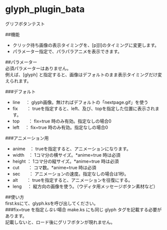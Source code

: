 # glyph_plugin_bata
グリフボタンテスト  
  
##機能  
* クリック待ち画像の表示タイミングを、[p][l]のタイミングに変更します。
* パラメーター指定で、パラパラアニメを表示できます。
  
##パラメーター  
必須パラメーターはありません。  
例えば、[glyph] と指定すると、画像はデフォルトのまま表示タイミングだけ変えられます。  

###デフォルト
* line　 ： glyph画像。無ければデフォルトの「nextpage.gif」を使う
* fix　　： trueを指定すると、left、及び、topを指定した位置に表示されます。
* top　　： fix=true 時のみ有効。指定なしの場合0
* left　 ： fix=true 時のみ有効。指定なしの場合0  
  
###アニメーション用
* anime　： trueを指定すると、アニメーションになります。
* width　： 1コマ分の横サイズ。*anime=true 時は必須
* height ： 1コマ分の縦サイズ。*anime=true 時は必須
* cut　　： コマ数。*anime=true 時は必須
* sec　　： アニメーションの速度。指定なしの場合は1秒。
* alt　　： trueを指定すると、アニメーションを往復にする。
* leng　 ： 縦方向の画像を使う。（ウディタ用メッセージボタン素材など）  
  
##使い方  
first.ksにて、glyph.ksを呼び出してください。  
###fix=true を指定*しない*場合
make.ks にも同じ glyph タグを記載する必要があります。  
記載しないと、ロード後にグリフボタンが現れません。  

##
